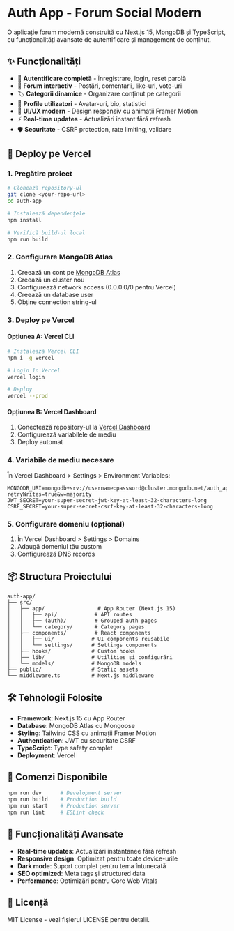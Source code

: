 # Auth App - Forum Social Modern

O aplicație forum modernă construită cu Next.js 15, MongoDB și TypeScript, cu funcționalități avansate de autentificare și management de conținut.

## ✨ Funcționalități

- 🔐 **Autentificare completă** - Înregistrare, login, reset parolă
- 📝 **Forum interactiv** - Postări, comentarii, like-uri, vote-uri
- 🏷️ **Categorii dinamice** - Organizare conținut pe categorii
- 👤 **Profile utilizatori** - Avatar-uri, bio, statistici
- 🎨 **UI/UX modern** - Design responsiv cu animații Framer Motion
- ⚡ **Real-time updates** - Actualizări instant fără refresh
- 🛡️ **Securitate** - CSRF protection, rate limiting, validare

## 🚀 Deploy pe Vercel

### 1. Pregătire proiect

```bash
# Clonează repository-ul
git clone <your-repo-url>
cd auth-app

# Instalează dependențele
npm install

# Verifică build-ul local
npm run build
```

### 2. Configurare MongoDB Atlas

1. Creează un cont pe [MongoDB Atlas](https://www.mongodb.com/atlas)
2. Creează un cluster nou
3. Configurează network access (0.0.0.0/0 pentru Vercel)
4. Creează un database user
5. Obține connection string-ul

### 3. Deploy pe Vercel

#### Opțiunea A: Vercel CLI
```bash
# Instalează Vercel CLI
npm i -g vercel

# Login în Vercel
vercel login

# Deploy
vercel --prod
```

#### Opțiunea B: Vercel Dashboard
1. Conectează repository-ul la [Vercel Dashboard](https://vercel.com)
2. Configurează variabilele de mediu
3. Deploy automat

### 4. Variabile de mediu necesare

În Vercel Dashboard > Settings > Environment Variables:

```
MONGODB_URI=mongodb+srv://username:password@cluster.mongodb.net/auth_app?retryWrites=true&w=majority
JWT_SECRET=your-super-secret-jwt-key-at-least-32-characters-long
CSRF_SECRET=your-super-secret-csrf-key-at-least-32-characters-long
```

### 5. Configurare domeniu (opțional)

1. În Vercel Dashboard > Settings > Domains
2. Adaugă domeniul tău custom
3. Configurează DNS records

## 📦 Structura Proiectului

```
auth-app/
├── src/
│   ├── app/                 # App Router (Next.js 15)
│   │   ├── api/            # API routes
│   │   ├── (auth)/         # Grouped auth pages
│   │   └── category/       # Category pages
│   ├── components/         # React components
│   │   ├── ui/            # UI components reusabile
│   │   └── settings/      # Settings components
│   ├── hooks/             # Custom hooks
│   ├── lib/               # Utilities și configurări
│   └── models/            # MongoDB models
├── public/                # Static assets
└── middleware.ts          # Next.js middleware
```

## 🛠️ Tehnologii Folosite

- **Framework**: Next.js 15 cu App Router
- **Database**: MongoDB Atlas cu Mongoose
- **Styling**: Tailwind CSS cu animații Framer Motion
- **Authentication**: JWT cu securitate CSRF
- **TypeScript**: Type safety complet
- **Deployment**: Vercel

## 🔧 Comenzi Disponibile

```bash
npm run dev      # Development server
npm run build    # Production build
npm run start    # Production server
npm run lint     # ESLint check
```

## 🌟 Funcționalități Avansate

- **Real-time updates**: Actualizări instantanee fără refresh
- **Responsive design**: Optimizat pentru toate device-urile
- **Dark mode**: Suport complet pentru tema întunecată
- **SEO optimized**: Meta tags și structured data
- **Performance**: Optimizări pentru Core Web Vitals

## 📄 Licență

MIT License - vezi fișierul LICENSE pentru detalii.
